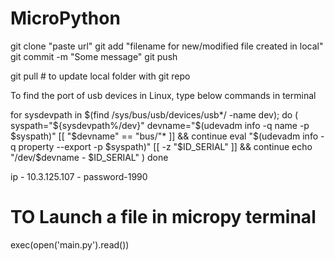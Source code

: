 # MicroPython
git clone "paste url"
git add "filename for new/modified file created in local"
git commit -m "Some message"
git push

git pull # to update local folder with git repo

To find the port of usb devices in Linux, type below commands in terminal

for sysdevpath in $(find /sys/bus/usb/devices/usb*/ -name dev); do
    (
        syspath="${sysdevpath%/dev}"
        devname="$(udevadm info -q name -p $syspath)"
        [[ "$devname" == "bus/"* ]] && continue
        eval "$(udevadm info -q property --export -p $syspath)"
        [[ -z "$ID_SERIAL" ]] && continue
        echo "/dev/$devname - $ID_SERIAL"
    )
done


ip - 10.3.125.107 - password-1990
# TO Launch a file in micropy terminal
exec(open('main.py').read())
